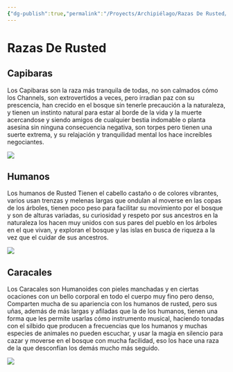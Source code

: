 ```yaml
---
{"dg-publish":true,"permalink":"/Proyects/Archipiélago/Razas De Rusted/","title":"Razas De Rusted","created":"2023-10-08T19:03:56.751-05:00","updated":"2023-10-24T10:56:08.867-05:00"}
---
```



# Razas De Rusted

## Capibaras

Los Capibaras son la raza más tranquila de todas, no son calmados cómo los Channels, son extrovertidos a veces, pero irradian paz con su prescencia, han crecido en el bosque sin tenerle precaución a la naturaleza, y tienen un instinto natural para estar al borde de la vida y la muerte acercandose y siendo amigos de cualquier bestia indomable o planta asesina sin ninguna consecuencia negativa, son torpes pero tienen una suerte extrema, y su relajación y tranquilidad mental los hace increíbles negociantes.

![](https://i.imgur.com/uiFZIFt.png)

## Humanos

Los humanos de Rusted Tienen el cabello castaño o de colores vibrantes, varios usan trenzas y melenas largas que ondulan al moverse en las copas de los árboles, tienen poco peso para facilitar su movimiento por el bosque y son de alturas variadas, su curiosidad y respeto por sus ancestros en la naturaleza los hacen muy unidos con sus pares del pueblo en los árboles en el que vivan, y exploran el bosque y las islas en busca de riqueza a la vez que el cuidar de sus ancestros.

![](https://i.imgur.com/aVqgr0V.png)

## Caracales

Los Caracales son Humanoides con pieles manchadas y en ciertas ocaciones con un bello corporal en todo el cuerpo muy fino pero denso, Comparten mucha de su apariencia con los humanos de rusted, pero sus uñas, además de más largas y afiladas que la de los humanos, tienen una forma que les permite usarlas cómo instrumento musical, haciendo tonadas con el silbido que producen a frecuencias que los humanos y muchas especies de animales no pueden escuchar, y usar la magia en silencio para cazar y moverse en el bosque con mucha facilidad, eso los hace una raza de la que desconfían los demás mucho más seguido.

![](https://i.imgur.com/jgLXzj1.png)
